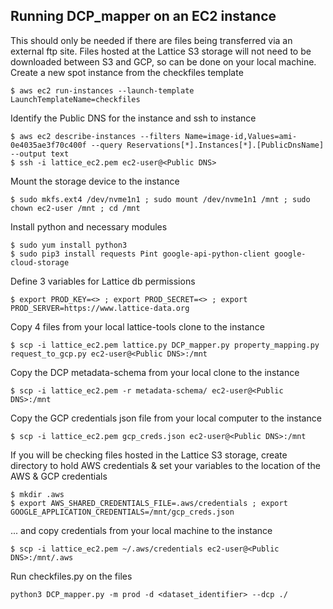 Running DCP_mapper on an EC2 instance
---------------- 
This should only be needed if there are files being transferred via an external ftp site. Files hosted at the Lattice S3 storage will not need to be downloaded between S3 and GCP, so can be done on your local machine. 
Create a new spot instance from the checkfiles template
```
$ aws ec2 run-instances --launch-template LaunchTemplateName=checkfiles
```
Identify the Public DNS for the instance and ssh to instance
```
$ aws ec2 describe-instances --filters Name=image-id,Values=ami-0e4035ae3f70c400f --query Reservations[*].Instances[*].[PublicDnsName] --output text
$ ssh -i lattice_ec2.pem ec2-user@<Public DNS>
```
Mount the storage device to the instance
```
$ sudo mkfs.ext4 /dev/nvme1n1 ; sudo mount /dev/nvme1n1 /mnt ; sudo chown ec2-user /mnt ; cd /mnt
```
Install python and necessary modules
```
$ sudo yum install python3
$ sudo pip3 install requests Pint google-api-python-client google-cloud-storage
```
Define 3 variables for Lattice db permissions
```
$ export PROD_KEY=<> ; export PROD_SECRET=<> ; export PROD_SERVER=https://www.lattice-data.org
```
Copy 4 files from your local lattice-tools clone to the instance
```
$ scp -i lattice_ec2.pem lattice.py DCP_mapper.py property_mapping.py request_to_gcp.py ec2-user@<Public DNS>:/mnt
```
Copy the DCP metadata-schema from your local clone to the instance
```
$ scp -i lattice_ec2.pem -r metadata-schema/ ec2-user@<Public DNS>:/mnt
```
Copy the GCP credentials json file from your local computer to the instance
```
$ scp -i lattice_ec2.pem gcp_creds.json ec2-user@<Public DNS>:/mnt
```
If you will be checking files hosted in the Lattice S3 storage, create directory to hold AWS credentials & set your variables to the location of the AWS & GCP credentials
```
$ mkdir .aws
$ export AWS_SHARED_CREDENTIALS_FILE=.aws/credentials ; export GOOGLE_APPLICATION_CREDENTIALS=/mnt/gcp_creds.json
```
... and copy credentials from your local machine to the instance
```
$ scp -i lattice_ec2.pem ~/.aws/credentials ec2-user@<Public DNS>:/mnt/.aws
```
Run checkfiles.py on the files
```
python3 DCP_mapper.py -m prod -d <dataset_identifier> --dcp ./
```
